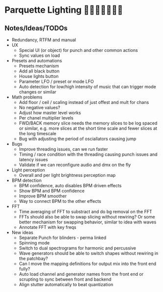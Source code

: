 # Parquette Lighting 🏋️‍♀️🕺🪩🕺🏋️‍♀️

## Notes/Ideas/TODOs
* Redundancy, RTFM and manual
* UX
	* Special UI (or object) for punch and other common actions
	* Sync values on load
* Presets and automations
	* Presets mechanism
	* Add all black button
	* House lights button
	* Parameter LFO / preset or mode LFO
	* Auto detection for low/high intensity of music that can trigger mode changes or similar
* Math problems
	* Add floor / ceil / scaling instead of just offest and mult for chans
	* No negative values?
	* Adjust how master level works
	* Per chanel multiplier levels
	* FWD/BACK memory slice needs the memory slices to be log spaced or similar, e.g. more slices at the short time scale and fewer slices at the long timescale
	* Bug with adjusting the period of osciallators causing jump
* Bugs
	* Improve threading issues, can we run faster
	* Timing / race condition with the threading causing punch issues and latency issues
	* Validate if we can reconfigure audio and dmx on the fly
* Light perception
	* Overall and per light brightness perception map
* BPM detection
	* BPM confidence, auto disables BPM driven effects
	* Show BPM and BPM confidence
	* Improve BPM smoother
	* Way to connect BPM to the other effects
* FFT 
	* Time averaging of FFT to substract and do bg removal on the FFT
	* FFTs should also be able to swap slicing without rewiring? Or some better mechanism for swapping behavior, similar to idea with waves
	* Annotate FFT with key freqs
* New ideas
	* Separate Punch for blinders - perma linked
	* Spinning mode
	* Switch to dual spectrograms for harmonic and percussive
	* Wave generators should be able to switch shapes without rewiring in the patchbay?
	* Can I move the mapping definitions for output mix into the front end fully?
	* Auto load channel and generator names from the front end or scrupting to sync between front and backend
	* Align stutter automatically to beat quantization
